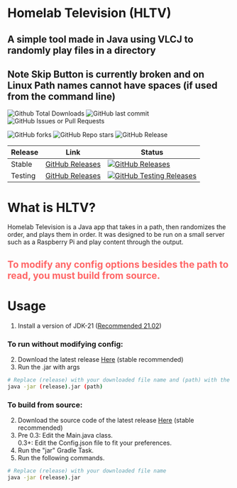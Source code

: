 # Homelab Television (HLTV)
## A simple tool made in Java using VLCJ to randomly play files in a directory

## Note Skip Button is currently broken and on Linux Path names cannot have spaces (if used from the command line)

![Github Total Downloads](https://img.shields.io/github/downloads/yodaheYT/HomelabTelevision/total?style=for-the-badge&logo=github)
![GitHub last commit](https://img.shields.io/github/last-commit/yodaheYT/HomelabTelevision?style=for-the-badge)
![GitHub Issues or Pull Requests](https://img.shields.io/github/issues/yodaheYT/HomelabTelevision?style=for-the-badge)

![GitHub forks](https://img.shields.io/github/forks/yodaheYT/HomelabTelevision?style=for-the-badge)
![GitHub Repo stars](https://img.shields.io/github/stars/yodaheYT/HomelabTelevision?style=for-the-badge)
![GitHub Release](https://img.shields.io/github/v/release/yodaheYT/HomelabTelevision?display_name=release&style=for-the-badge)



| Release | Link                                                                               | Status                                                                                                                                                                                                          |
|---------|------------------------------------------------------------------------------------|-----------------------------------------------------------------------------------------------------------------------------------------------------------------------------------------------------------------|
| Stable  | [GitHub Releases](https://github.com/yodaheYT/HomelabTelevision/releases/tag/V0.2) | [![GitHub Releases](https://img.shields.io/github/downloads/yodaheYT/HomelabTelevision/V0.2/total?style=for-the-badge&logo=github)](https://github.com/yodaheYT/HomelabTelevision/releases/tag/Stable)          |
| Testing | [GitHub Releases](https://github.com/yodaheYT/HomelabTelevision/releases/tag/V0.3) | [![GitHub Testing Releases](https://img.shields.io/github/downloads/yodaheYT/HomelabTelevision/V0.3/total?style=for-the-badge&logo=github)](https://github.com/yodaheYT/HomelabTelevision/releases/tag/Testing) |

# What is HLTV?
Homelab Television is a Java app that takes in a path, then randomizes the order, and plays them in order.
It was designed to be run on a small server such as a Raspberry Pi and play content through the output.

<h2 style="color: #ff6666">To modify any config options besides the path to read, you must build from source.</h2>

# Usage
1. Install a version of JDK-21 ([Recommended 21.02](https://www.oracle.com/java/technologies/javase/jdk21-archive-downloads.html))
### To run without modifying config:
2. Download the latest release [Here](https://github.com/yodaheYT/HomelabTelevision/releases) (stable recommended)
3. Run the .jar with args
```bash
# Replace (release) with your downloaded file name and (path) with the path to your directory of videos
java -jar (release).jar (path)
```

### To build from source:
2. Download the source code of the latest release [Here](https://github.com/yodaheYT/HomelabTelevision/releases) (stable recommended)
3. Pre 0.3: Edit the Main.java class.
<br>0.3+: Edit the Config.json file to fit your preferences.
4. Run the "jar" Gradle Task.
5. Run the following commands.
```bash
# Replace (release) with your downloaded file name
java -jar (release).jar
```